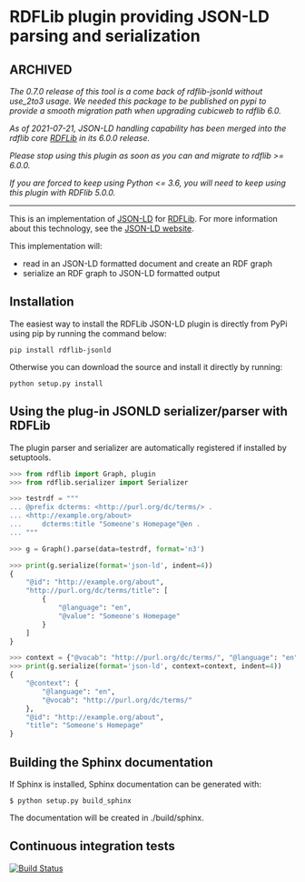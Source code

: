 # RDFLib plugin providing JSON-LD parsing and serialization

## ARCHIVED
*The 0.7.0 release of this tool is a come back of rdflib-jsonld without use_2to3 usage. We needed this package to be published on pypi to provide a smooth migration path when upgrading cubicweb to rdflib 6.0.*

*As of 2021-07-21, JSON-LD handling capability has been merged into the rdflib core [RDFLib](https://github.com/RDFLib/rdflib) in its 6.0.0 release.*

*Please stop using this plugin as soon as you can and migrate to rdflib >= 6.0.0.*

*If you are forced to keep using Python <= 3.6, you will need to keep using this plugin with RDFlib 5.0.0.*

----

This is an implementation of [JSON-LD](http://www.w3.org/TR/json-ld/)
for [RDFLib](https://github.com/RDFLib/rdflib).
For more information about this technology, see the [JSON-LD website](http://json-ld.org/).

This implementation will:

- read in an JSON-LD formatted document and create an RDF graph
- serialize an RDF graph to JSON-LD formatted output


## Installation

The easiest way to install the RDFLib JSON-LD plugin is directly from PyPi using pip by running the command below:

```shell
pip install rdflib-jsonld
```

Otherwise you can download the source and install it directly by running:

```shell
python setup.py install
```


## Using the plug-in JSONLD serializer/parser with RDFLib

The plugin parser and serializer are automatically registered if installed by
setuptools.

```python
>>> from rdflib import Graph, plugin
>>> from rdflib.serializer import Serializer

>>> testrdf = """
... @prefix dcterms: <http://purl.org/dc/terms/> .
... <http://example.org/about>
...     dcterms:title "Someone's Homepage"@en .
... """

>>> g = Graph().parse(data=testrdf, format='n3')

>>> print(g.serialize(format='json-ld', indent=4))
{
    "@id": "http://example.org/about",
    "http://purl.org/dc/terms/title": [
        {
            "@language": "en",
            "@value": "Someone's Homepage"
        }
    ]
}

>>> context = {"@vocab": "http://purl.org/dc/terms/", "@language": "en"}
>>> print(g.serialize(format='json-ld', context=context, indent=4))
{
    "@context": {
        "@language": "en",
        "@vocab": "http://purl.org/dc/terms/"
    },
    "@id": "http://example.org/about",
    "title": "Someone's Homepage"
}
```

<!-- CUT HERE -->
<!-- Text after this comment won't appear on PyPI -->

## Building the Sphinx documentation

If Sphinx is installed, Sphinx documentation can be generated with:

```shell
$ python setup.py build_sphinx
```

The documentation will be created in ./build/sphinx.


## Continuous integration tests

[![Build Status](https://travis-ci.org/RDFLib/rdflib-jsonld.svg?branch=master)](https://travis-ci.org/RDFLib/rdflib-jsonld)
